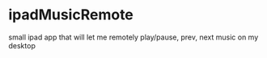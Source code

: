 ipadMusicRemote
===============
small ipad app that will let me remotely play/pause, prev, next music on my desktop
